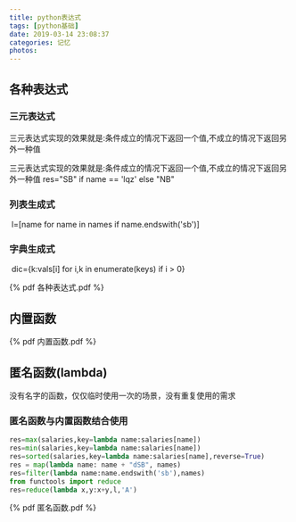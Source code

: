 ```yaml
---
title: python表达式
tags: [python基础]
date: 2019-03-14 23:08:37
categories: 记忆
photos:
---
```


## 各种表达式



### 三元表达式

三元表达式实现的效果就是:条件成立的情况下返回一个值,不成立的情况下返回另外一种值

​	三元表达式实现的效果就是:条件成立的情况下返回一个值,不成立的情况下返回另外一种值
	res="SB" if name == 'lqz' else "NB"

### 列表生成式

​	l=[name for name in names if name.endswith('sb')]

### 字典生成式

​	dic={k:vals[i] for i,k in enumerate(keys) if i > 0}

{% pdf 各种表达式.pdf %}

## 内置函数

{% pdf 内置函数.pdf %}

## 匿名函数(lambda)

没有名字的函数，仅仅临时使用一次的场景，没有重复使用的需求

### 匿名函数与内置函数结合使用

```python
res=max(salaries,key=lambda name:salaries[name])
res=min(salaries,key=lambda name:salaries[name])
res=sorted(salaries,key=lambda name:salaries[name],reverse=True)
res = map(lambda name: name + "dSB", names)
res=filter(lambda name:name.endswith('sb'),names)
from functools import reduce
res=reduce(lambda x,y:x+y,l,'A')
```

{% pdf 匿名函数.pdf %}  